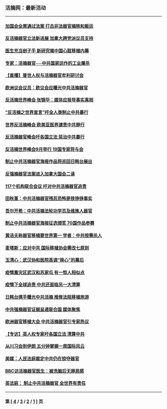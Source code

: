 ### 活摘网：最新活动
---
#### [加国会全票通过法案 打击非法器官摘除和贩运](../../pages/nf5883/n13884924.md?03080430) 
#### [反活摘器官立法新进展 加拿大跨党派议员支持](../../pages/nf5883/n13876061.md?03080430) 
#### [医生充当刽子手 新研究揭中国心脏移植内幕](../../pages/nf5883/n13772291.md?03080430) 
#### [专家：活摘器官──中共国家运作的工业屠杀](../../pages/nf5883/n13761178.md?03080430) 
#### [【直播】普世人权与活摘器官牟利研讨会](../../pages/nf5883/n13425146.md?03080430) 
#### [欧洲议会议员：欧议会应曝光中共活摘器官](../../pages/nf5883/n13336571.md?03080430) 
#### [反活摘世界峰会 张锦华：媒体应报导事实真相](../../pages/nf5883/n13278502.md?03080430) 
#### [“反活摘之世界宣言”吁全人类制止中共暴行](../../pages/nf5883/n13259730.md?03080430) 
#### [世界反活摘峰会 欧美亚医界谴责中共罪行](../../pages/nf5883/n13253550.md?03080430) 
#### [反活摘器官峰会吁各国立法 惩治中共暴行](../../pages/nf5883/n13245052.md?03080430) 
#### [反活摘世界峰会9月举行 19国专家将与会](../../pages/nf5883/n13201492.md?03080430) 
#### [制止中共活摘器官海报作品将巡回日韩台展出](../../pages/nf5883/n13177791.md?03080430) 
#### [反强摘器官法案进入加拿大国会二读](../../pages/nf5883/n13033450.md?03080430) 
#### [117个机构联合会议 吁对中共活摘器官追责](../../pages/nf5883/n12775087.md?03080430) 
#### [田秋堇：中共活摘器官残忍恐怖是铁铮铮事实](../../pages/nf5883/n12702148.md?03080430) 
#### [吾尔开希：中共活摘法轮功学员及维族人器官](../../pages/nf5883/n12693197.md?03080430) 
#### [制止中共活摘器官海报征选颁奖 70国作品参赛](../../pages/nf5883/n12692050.md?03080430) 
#### [黄洁夫称器官移植要世界第一 学者：中共按需杀人](../../pages/nf5883/n12572329.md?03080430) 
#### [麦塔斯：应对中共 国际移植协会需改七原则](../../pages/nf5883/n12514711.md?03080430) 
#### [玉清心：武汉协和医院高调“换心”的幕后](../../pages/nf5883/n12298730.md?03080430) 
#### [疫情重灾区武汉和苏家屯 有一惊人相似点](../../pages/nf5883/n12150824.md?03080430) 
#### [疫情下全球追责 中共还面临另一大清算](../../pages/nf5883/n12070397.md?03080430) 
#### [日韩台携手曝光中共活摘 推修法阻移植旅游](../../pages/nf5883/n11712046.md?03080430) 
#### [中共强摘器官证据呈递联合国 媒体聚焦](../../pages/nf5883/n11546426.md?03080430) 
#### [欧洲器官移植大会 中共活摘器官引专家热议](../../pages/nf5883/n11539095.md?03080430) 
#### [【专访】英人权专家吁各国立法 清算中共](../../pages/nf5883/n11367315.md?03080430) 
#### [从川习会到伊朗 五分钟掌握一周国际风云](../../pages/nf5883/n11338520.md?03080430) 
#### [美媒：人民法庭裁定中共仍在掠夺器官](../../pages/nf5883/n11334897.md?03080430) 
#### [BBC访活摘器官医生：被洗脑后无罪恶感](../../pages/nf5883/n11335935.md?03080430) 
#### [英法庭： 制止中共活摘器官 全世界有责任](../../pages/nf5883/n11330691.md?03080430) 

---
#### 第 [ [4](./4.md?03080430) / [3](./3.md?03080430) / [2](./2.md?03080430) / [1](./1.md?03080430) ] 页
